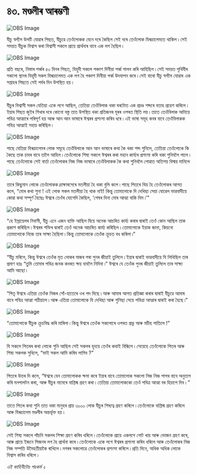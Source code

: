 # ৪৩. মণ্ডলীৰ আৰম্ভণী 

![OBS Image](https://cdn.door43.org/obs/jpg/360px/obs-en-43-01.jpg)

যীচু স্বৰ্গলৈ উলটি যোৱাৰ পিছত, যীচুৱে তেওঁলোকক যেনে দৰে কৈছিল সেই দৰে তেওঁলোক যিৰূচালেমতে থাকিল ৷ সেই সময়ত যীচুক বিশ্বাস কৰা বিশ্বাসী সকলে প্ৰায়ে প্ৰাৰ্থনাৰ বাবে এক লগ হৈছিল ৷

![OBS Image](https://cdn.door43.org/obs/jpg/360px/obs-en-43-02.jpg)

প্ৰতি বছৰে, নিস্তাৰ পৰ্ব্বৰ ৫০ দিনৰ পিছত, যিহুদী সকলে পঞ্চাশ দিনীয়া পৰ্ব্ব পালন কৰি আহিছিল ৷ সেই সময়ত পৃথিবীৰ সকলো স্থানৰ যিহূদী সকল যিৰূচালেমত এক লগ হৈ পঞ্চাশ দিনীয়া পৰ্ব্ব উদযাপন কৰে ৷ সেই বাৰো যীচু স্বৰ্গলৈ যোৱাৰ এক সপ্তাহৰ পিছতে সেই পৰ্বৰ দিন উপস্থিত হয় ৷

![OBS Image](https://cdn.door43.org/obs/jpg/360px/obs-en-43-03.jpg)

যীচুৰ বিশ্বাসী সকল যেতিয়া একে লগে আছিল, তেতিয়া তেওঁবিলাক থকা ঘৰটোত এক প্ৰচণ্ড শব্দৰে বতাহ প্ৰৱেশ কৰিলে ৷ ইয়াৰ পিছত জুইৰ শিখাৰ দৰে কোনো বস্তু তাত উপস্থিত থকা প্ৰতিজনৰ মূৰৰ ওপৰত স্থিতি লয় ৷ তাতে তেওঁবিলাক আটায়ে পবিত্ৰ আত্মাৰে পৰিপূৰ্ণ হয় আৰু আন আন ভাষাৰে ঈশ্বৰৰ প্ৰশংসা কৰিব ধৰে ৷ এই ভাষা সমূহ কবৰ বাবে তেওঁবিলাকক পবিত্ৰ আত্মাই সহায় কৰিছিল ৷ 

![OBS Image](https://cdn.door43.org/obs/jpg/360px/obs-en-43-04.jpg)

পাছে যেতিয়া যিৰূচালেমৰ লোক সমূহে তেওঁবিলাকে আন আন ভাষাৰে কথা কৈ থকা শব্দ শুনিলে, তেতিয়া তেওঁলোকে কি কৈছে তাক চাবৰ বাবে তালৈ আহিল ৷ তেওঁলোকে শিষ্য সকলে ঈশ্বৰৰ কৰা মহান কাৰ্য্যৰ প্ৰশংসা কৰি থকা শুনিবলৈ পালে ৷ পাছে তেওঁলোকে সেই বাৰ্তা তেওঁলোকৰ নিজ নিজ ভাষাৰে তেওঁবিলাকক কৈ কথা শুনিবলৈ পোৱাত অতিশয় বিস্ময় মানিলে 

![OBS Image](https://cdn.door43.org/obs/jpg/360px/obs-en-43-05.jpg)

তাৰে কিছুমান লোকে তেওঁলোকক দ্ৰাক্ষাৰসেৰে মতলীয়া হৈ থকা বুলি কলে ৷ পাছে পিতৰে থিয় হৈ তেওঁলোকৰ আগত কলে, “মোৰ কথা শুনা ! এই লোক সকল মতলীয়া হৈ থাক নাই! কিন্তু তোমালোকে দি দেখিছা সেয়া যোৱেল ভাৱবাদীয়ে কোৱা কথা সম্পূৰ্ণ হৈছেঃ ঈশ্বৰে তেওঁৰ যোগেদি কৈছিল, ‘শেষৰ দিনা মোৰ আত্মা বাকি দিম ৷’”

![OBS Image](https://cdn.door43.org/obs/jpg/360px/obs-en-43-06.jpg)

“হে ইস্ৰায়েলৰ নিবাসী, যীচু এনে এজন ব্যক্তি আছিল যিয়ে অনেক আচৰিত কাৰ্য্য কৰাৰ দ্বাৰাই তেওঁ কোন আছিল তাক প্ৰকাশ কৰিছিল ৷ ঈশ্বৰৰ শক্তিৰ দ্বাৰাই তেওঁ অনেক আচৰিত কাৰ্য্য কৰিছিল ৷ তোমালোকে ইয়াক জানা, কিয়নো তোমালোকে নিজে তাৰ সাক্ষ্য হৈছিলা ৷ কিন্তু তোমালোকে তেওঁক ক্ৰুচত বধ কৰিলা ৷”

![OBS Image](https://cdn.door43.org/obs/jpg/360px/obs-en-43-07.jpg)

“যীচু মৰিলে, কিন্তু ঈশ্বৰে তেওঁক মৃত লোকৰ মাজৰ পৰা পুনৰ জীয়াই তুলিলে ৷ ইয়াৰ দ্বাৰাই ভাৱবাদীয়ে যি লিখিছিল তাৰ প্ৰমাণ হয়ঃ “তুমি তোমাৰ পবিত্ৰ জনক কবৰত ক্ষয় যাবলৈ নিদিবা ৷” ঈশ্বৰে যে তেওঁক পুনৰ জীয়াই তুলিলে তাৰ সাক্ষ্য আমি আছো ৷

![OBS Image](https://cdn.door43.org/obs/jpg/360px/obs-en-43-08.jpg)

“পিতৃ ঈশ্বৰে এতিয়া তেওঁক নিজৰ সোঁ-হাতেৰে ওখ পদ দিছে ৷ আৰু আমাৰ আগত প্ৰতিজ্ঞা কৰাৰ দ্বাৰাই যীচুৱে আমাৰ বাবে পবিত্ৰ আত্মা পঠিয়ালে ৷ আৰু এতিয়া তোমালোকে যি দেখিছা আৰু শুনিছা সেয়ে পবিত্ৰা আত্মাৰ দ্বাৰাই কৰা হৈছে ৷”

![OBS Image](https://cdn.door43.org/obs/jpg/360px/obs-en-43-09.jpg)

“তোমালোকে যীচুক ক্ৰুচবিদ্ধ কৰি মাৰিলা ৷ কিন্তু ঈশ্বৰে তেওঁক সকলোৰে ওপৰত প্ৰভু আৰু মচীহ পাতিলে !”

![OBS Image](https://cdn.door43.org/obs/jpg/360px/obs-en-43-10.jpg)

যি সকলে পিতৰৰ কথা লোকে শুনি আছিল সেই সকলৰ হৃদয়ে তেওঁৰ কথাই বিন্ধিলে ৷ সেয়েহে তেওঁলোকে পিতৰ আৰু শিষ্য সকলক সুধিলে, “ভাই সকল আমি কৰিব লাগিব ?”

![OBS Image](https://cdn.door43.org/obs/jpg/360px/obs-en-43-11.jpg)

পিতৰে উত্তৰ দি কলে, “ঈশ্বৰে যেন তোমালোকক ক্ষমা কৰে ইয়াৰ বাবে তোমালোক সকলো নিজ নিজ পাপৰ বাবে অনুতাপ কৰি মনপালটন কৰা, আৰু যীচুৰ নামেৰে বাপ্তিস্ম গ্ৰহণ কৰা ৷ তেতিয়া তোমালোককো তেওঁ পবিত্ৰ আত্মা বৰ হিচাপে দিব ৷ ”

![OBS Image](https://cdn.door43.org/obs/jpg/360px/obs-en-43-12.jpg)

তাতে পিতৰ কথা শুনি তাত থকা মানুহৰ প্ৰায় ৩০০০ লোক যীচুৰ শিষ্যত্ব গ্ৰহণ কৰিলে ৷ তেওঁলোকে বাপ্তিস্ম গ্ৰহণ কৰিলে আৰু যিৰূচালেম মণ্ডলীৰ অন্তৰ্ভূক্ত হয় ৷

![OBS Image](https://cdn.door43.org/obs/jpg/360px/obs-en-43-13.jpg)

সেই শিষ্য সকলে পাঁচনি সকলৰ শিক্ষা গ্ৰহণ কৰিব ধৰিলে ৷ তেওঁলোকে প্ৰায়ে একলগে গোট খায় আৰু ভোজন গ্ৰহণ কৰে, আৰু প্ৰায়ে ইজনে সিজনৰ লগ হৈ প্ৰাৰ্থনা কৰে ৷ তেওঁলোকে একে লগে ঈশ্বৰৰ প্ৰশংসা কৰিব ধৰিলে আৰু তেওঁলোকৰ নিজ নিজ সম্পতি উমৈহতীয়াকৈ ৰাখিলে ৷ নগৰৰ সকলোৱে তেওঁলোকৰ প্ৰশংসা কৰিলে ৷ প্ৰতি দিনে, অধিক অধিক লোকে বিশ্বাস কৰিব ধৰিলে ৷

_এই কাহিনীটোঃ পাঃকৰ্ম ২_

